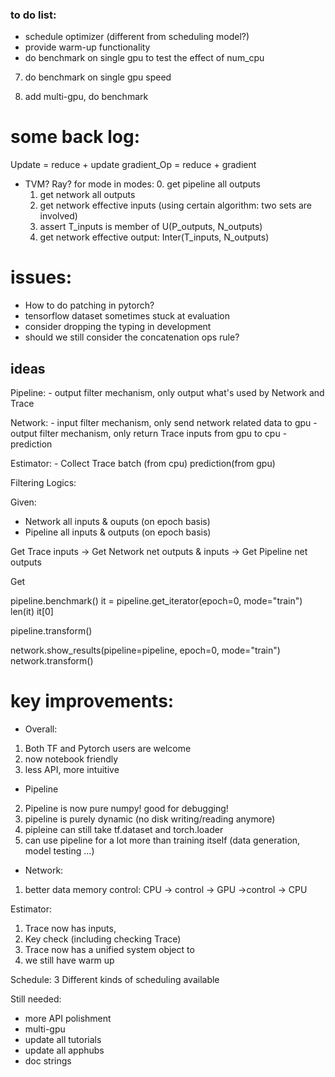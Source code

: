 
### to do list:

* schedule optimizer (different from scheduling model?)
* provide warm-up functionality
* do benchmark on single gpu to test the effect of num_cpu


7. do benchmark on single gpu speed

8. add multi-gpu, do benchmark

# some back log:
 Update = reduce + update
 gradient_Op = reduce + gradient

* TVM? Ray?
for mode in modes:
    0. get pipeline all outputs
    1. get network all outputs
    2. get network effective inputs (using certain algorithm: two sets are involved)
    3. assert T_inputs is member of  U(P_outputs, N_outputs)
    4. get network effective output:  Inter(T_inputs, N_outputs)

# issues:
* How to do patching in pytorch?
* tensorflow dataset sometimes stuck at evaluation
* consider dropping the typing in development
* should we still consider the concatenation ops rule?

## ideas

Pipeline:
	- output filter mechanism, only output what's used by Network and Trace


Network:
	- input filter mechanism, only send network related data to gpu
	- output filter mechanism, only return Trace inputs from gpu to cpu - prediction

Estimator:
	- Collect Trace
	batch (from cpu) prediction(from gpu)



Filtering Logics:

Given:
* Network all inputs & ouputs (on epoch basis)
* Pipeline all inputs & outputs (on epoch basis)

Get Trace inputs -> Get Network net outputs & inputs -> Get Pipeline net outputs

Get


pipeline.benchmark()
it = pipeline.get_iterator(epoch=0, mode="train")
len(it)
it[0]

pipeline.transform()


network.show_results(pipeline=pipeline, epoch=0, mode="train")
network.transform()




# key improvements:

* Overall:
1. Both TF and Pytorch users are welcome
2. now notebook friendly
3. less API, more intuitive

* Pipeline
2. Pipeline is now pure numpy! good for debugging!
3. pipeline is purely dynamic (no disk writing/reading anymore)
4. pipleine can still take tf.dataset and torch.loader
5. can use pipeline for a lot more than training itself (data generation, model testing ...)


* Network:
1. better data memory control:  CPU -> control -> GPU ->control -> CPU

Estimator:
1. Trace now has inputs,
2. Key check (including checking Trace)
3. Trace now has a unified system object to
4. we still have warm up

Schedule:
3 Different kinds of scheduling available

Still needed:
* more API polishment
* multi-gpu
* update all tutorials
* update all apphubs
* doc strings


